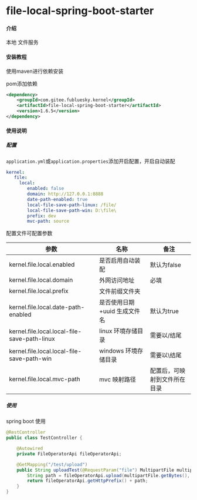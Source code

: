 # file-local-spring-boot-starter

#### 介绍
本地 文件服务

#### 安装教程
使用maven进行依赖安装

pom添加依赖

```xml
<dependency>
    <groupId>com.gitee.fubluesky.kernel</groupId>
    <artifactId>file-local-spring-boot-starter</artifactId>
    <version>1.6.5</version>
</dependency>
```

#### 使用说明

##### **配置**

```application.yml```或```application.properties```添加开启配置，开启自动装配

```yml
kernel:
   file:
	 local:
        enabled: false
        domain: http://127.0.0.1:8888
        date-path-enabled: true
        local-file-save-path-linux: /file/
        local-file-save-path-win: D:\file\
        prefix: dev
        mvc-path: source
```

配置文件可配置参数

| 参数                           | 名称                           | 备注                                     |
| ------------------------------ | ------------------------------ | ---------------------------------------- |
| kernel.file.local.enabled | 是否启用自动装配               | 默认为false                              |
| kernel.file.local.domain | 外网访问地址                   | 必填 |
| kernel.file.local.prefix | 文件前缀文件夹              |  |
| kernel.file.local.date-path-enabled | 是否使用日期+uuid 生成文件名 | 默认为true |
| kernel.file.local.local-file-save-path-linux | linux 环境存储目录 | 需要以/结尾 |
| kernel.file.local.local-file-save-path-win | windows 环境存储目录 | 需要以\结尾 |
| kernel.file.local.mvc-path | mvc 映射路径 | 配置后，可映射到文件所在目录 |

##### 使用

spring boot 使用

```java
@RestController
public class TestController {

    @Autowired
    private FileOperatorApi fileOperatorApi;

    @GetMapping("/test/upload")
    public String uploadTest(@RequestParam("file") MultipartFile multipartFile) {
        String path = fileOperatorApi.upload(multipartFile.getBytes(), multipartFile.getOriginalFilename());
        return fileOperatorApi.getHttpPrefix() + path;
    }
}
```

